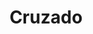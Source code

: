 ---
title: Cruzado
date: 
draft: false

# descripcion
description : Anillo de plata 925

materials: Plata 925

color: Plateado

dimensions: 16ml diámetro - ajustable

code: 05-23-0598

type: "Anillos"

categories: [destacados]

# Images
# first image will be shown in the product page
images:
  # - image: "images/path_to_image"
  # La ubicacion de las imagenes es imagenes/Anillos/Anillos.Plata/05-23-0598-cruzado
  - image: "./images/anillos/plata/05-23-0598.JPG"
---